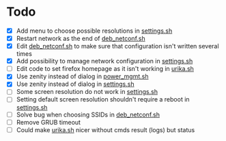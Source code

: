 # Todo

- [X] Add menu to choose possible resolutions in [settings.sh](../master/bin/settings.sh)
- [X] Restart network as the end of [deb_netconf.sh](../master/util/deb_netconf.sh)
- [X] Edit [deb_netconf.sh](../master/util/deb_netconf.sh) to make sure that configuration isn't written several times
- [X] Add possibility to manage network configuration in [settings.sh](../master/bin/settings.sh)
- [ ] Edit code to set firefox homepage as it isn't working in [urika.sh](urika.sh)
- [X] Use zenity instead of dialog in [power_mgmt.sh](../master/bin/power_mgmt.sh)
- [X] Use zenity instead of dialog in [settings.sh](../master/bin/settings.sh)
- [ ] Some screen resolution do not work in [settings.sh](../master/bin/settings.sh)
- [ ] Setting default screen resolution shouldn't require a reboot in [settings.sh](../master/bin/settings.sh)
- [ ] Solve bug when choosing SSIDs in [deb_netconf.sh](../master/util/deb_netconf.sh)
- [ ] Remove GRUB timeout
- [ ] Could make [urika.sh](urika.sh) nicer without cmds result (logs) but status

